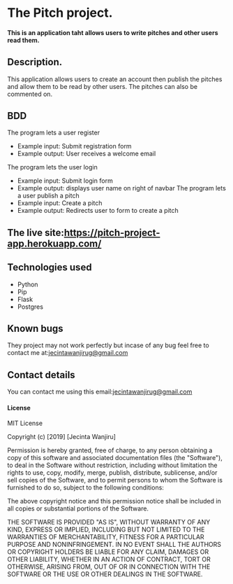 # The Pitch project.

#### This is an application taht allows users to write pitches and other users read them.

## Description.
This application allows users to create an account then publish the pitches and allow them to be read by other users. The pitches can also be commented on.
## BDD
The program lets a user register
* Example input: Submit registration form
* Example output: User receives a welcome email

The program lets the user login
* Example input: Submit login form
* Example output: displays user name on right of navbar
The program lets a user publish a pitch
* Example input: Create a pitch
* Example output: Redirects user to form to create a pitch

## The live site:https://pitch-project-app.herokuapp.com/

## Technologies used
* Python
* Pip
* Flask
* Postgres
## Known bugs
They project may not work perfectly but incase of any bug feel free to contact me at:jecintawanjirug@gmail.com
## Contact details
You can contact me using this email:jecintawanjirug@gmail.com
#### License
MIT License

Copyright (c) [2019] [Jecinta Wanjiru]

Permission is hereby granted, free of charge, to any person obtaining a copy
of this software and associated documentation files (the "Software"), to deal
in the Software without restriction, including without limitation the rights
to use, copy, modify, merge, publish, distribute, sublicense, and/or sell
copies of the Software, and to permit persons to whom the Software is
furnished to do so, subject to the following conditions:

The above copyright notice and this permission notice shall be included in all
copies or substantial portions of the Software.

THE SOFTWARE IS PROVIDED "AS IS", WITHOUT WARRANTY OF ANY KIND, EXPRESS OR
IMPLIED, INCLUDING BUT NOT LIMITED TO THE WARRANTIES OF MERCHANTABILITY,
FITNESS FOR A PARTICULAR PURPOSE AND NONINFRINGEMENT. IN NO EVENT SHALL THE
AUTHORS OR COPYRIGHT HOLDERS BE LIABLE FOR ANY CLAIM, DAMAGES OR OTHER
LIABILITY, WHETHER IN AN ACTION OF CONTRACT, TORT OR OTHERWISE, ARISING FROM,
OUT OF OR IN CONNECTION WITH THE SOFTWARE OR THE USE OR OTHER DEALINGS IN THE
SOFTWARE.

